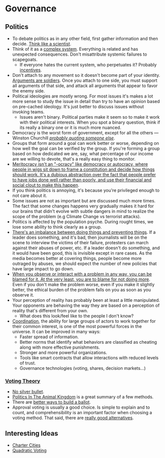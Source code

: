 # Governance

## Politics

- To debate politics as in any other field, first gather information and then decide. [Think like a scientist](https://waitbutwhy.com/2019/09/thinking-ladder.html).
- Think of it as a [complex system](concepts.md##systems). Everything is related and has unexpected consequences. Don't misattribute systemic failures to scapegoats.
  - If everyone hates the current system, who perpetuates it? Probably [incentives](concepts.md##incentives).
- Don't attach to any movement so it doesn't become part of your identity. [Arguments are soldiers](https://www.lesswrong.com/posts/9weLK2AJ9JEt2Tt8f/politics-is-the-mind-killer). Once you attach to one side, you must support all arguments of that side, and attack all arguments that appear to favor the enemy side.
- Political ideologies are mostly wrong. For most issues it's makes a lot more sense to study the issue in detail than try to have an opinion based on pre-cached ideology. It's just better to discuss issues without invoking teams.
  - Issues aren't binary. Political parties make it seem so to make it work with their political interests. When you spot a binary question, think if its really a binary one or it is much more nuanced.
- Democracy is the worst form of government, except for all the others — Winston Churchill [_probably quoting someone else_](https://richardlangworth.com/worst-form-of-government).
- Groups that form around a goal can work better or worse, depending on how well the goal can be verified by the group. If you're forming a group based on how dedicated we are, say, what percentage of our income are we willing to devote, that's a really easy thing to monitor.
- [Meritocracy isn't an "-ocracy" like democracy or autocracy, where people in wigs sit down to frame a constitution and decide how things should work. It's a dubious abstraction over the fact that people prefer to have jobs done well rather than poorly, and use their financial and social clout to make this happen](https://astralcodexten.substack.com/p/book-review-the-cult-of-smart).
- If you think politics is annoying, it's because you're privileged enough to not care about it.
- Some issues are not as important but are discussed much more times. The fact that some changes happens very gradually makes it hard for our brains that didn't evolve with subtle dangers in mind to realize the scope of the problem (e.g Climate Change vs terrorist attacks).
- Politics is affected by the population psyche. During rought times, we lose some ability to think clearly as a group.
- [There's an imbalance between doing things and preventing things](https://astralcodexten.substack.com/p/ezra-klein-on-vetocracy). If a leader does something, and it's bad, then journalists will be on the scene to interview the victims of their failure, protesters can march against their abuses of power, etc. If a leader doesn't do something, and it would have been good, this is invisible except in rare cases. As the media becomes better at covering things, people become more outraged by abuses, we should expect the number of new policies that have large impact to go down.
- [When you observe or interact with a problem in any way, you can be blamed for it. At the very least, you are to blame for not doing more](https://blog.jaibot.com/the-copenhagen-interpretation-of-ethics/). Even if you don't make the problem worse, even if you make it slightly better, the ethical burden of the problem falls on you as soon as you observe it.
- Your perception of reality has probably been at least a little manipulated. Your opponents are behaving the way they are based on a perception of reality that's different from your own.
  - What does this look/feel like to the people I don't know?
- [Coordination](https://vitalik.ca/general/2020/09/11/coordination.html), the ability for large groups of actors to work together for their common interest, is one of the most powerful forces in the universe. It can be improved in many ways:
  - Faster spread of information.
  - Better norms that identify what behaviors are classified as cheating along with more effective punishments.
  - Stronger and more powerful organizations.
  - Tools like smart contracts that allow interactions with reduced levels of trust.
  - Governance technologies (voting, shares, decision markets...)

### [Voting Theory](https://www.lesswrong.com/posts/D6trAzh6DApKPhbv4/a-voting-theory-primer-for-rationalists)

- [No silver bullet](https://en.wikipedia.org/wiki/Arrow%27s_impossibility_theorem).
- [Politics In The Animal Kingdom](http://www.cgpgrey.com/politics-in-the-animal-kingdom/) is a great summary of a few methods.
- There are [better ways to build a ballot](https://ncase.me/ballot/).
- Approval voting is usually a good choice. Is simple to explain and to count, and comprehensibility is an important factor when choosing a voting method. That said, there are [really good alternatives](https://electionscience.github.io/vse-sim/VSEbasic/).

## Interesting Ideas

- [Charter Cities](https://youtu.be/mSHBma0Ithk)
- [Quadratic Voting](http://ericposner.com/quadratic-voting/)
